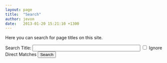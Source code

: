 ```yaml
---
layout: page
title:  "Search"
author: jevon
date:   2013-01-20 15:21:10 +1300
---
```


Here you can search for page titles on this site.

<form action="search.php" method="GET" class="siteForm">Search Title: <input type="text" name="title" value="" size="40" maxlength="255" class="search" title="Search for a title">
<label><input type="checkbox" name="ignore" value="1" title="Ignore direct matches"> Ignore Direct Matches</label>
<input type="submit" value="Search"></form>
